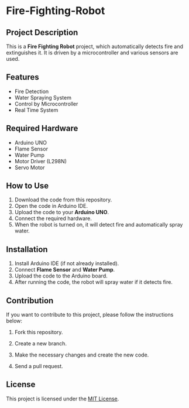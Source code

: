 # Fire-Fighting-Robot


## Project Description
This is a **Fire Fighting Robot** project, which automatically detects fire and extinguishes it. It is driven by a microcontroller and various sensors are used.

## Features
- Fire Detection
- Water Spraying System
- Control by Microcontroller
- Real Time System

## Required Hardware
- Arduino UNO
- Flame Sensor
- Water Pump
- Motor Driver (L298N)
- Servo Motor

## How to Use
1. Download the code from this repository.
2. Open the code in Arduino IDE.
3. Upload the code to your **Arduino UNO**.
4. Connect the required hardware.
5. When the robot is turned on, it will detect fire and automatically spray water.

## Installation
1. Install Arduino IDE (if not already installed).
2. Connect **Flame Sensor** and **Water Pump**.
3. Upload the code to the Arduino board.
4. After running the code, the robot will spray water if it detects fire.

## Contribution
If you want to contribute to this project, please follow the instructions below:

1. Fork this repository.

2. Create a new branch.

3. Make the necessary changes and create the new code.
4. Send a pull request.

## License
This project is licensed under the [MIT License](LICENSE).
